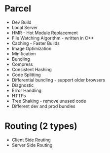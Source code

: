 # Parcel

- Dev Build
- Local Server
- HMR - Hot Module Replacement
- File Watching Algorithm - written in C++
- Caching - Faster Builds
- Image Optimization
- Minification
- Bundling
- Compress
- Consistent Hashing
- Code Splitting
- Differential bundling - support older browsers
- Diagnostic
- Error Handling
- HTTPs
- Tree Shaking - remove unused code
- Different dev and prod bundles

# Routing (2 types)

- Client Side Routing
- Server Side Routing